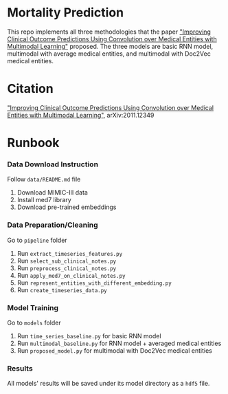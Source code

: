 # Mortality Prediction
This repo implements all three methodologies that the paper ["Improving Clinical Outcome Predictions Using Convolution over Medical Entities with Multimodal Learning"](https://arxiv.org/abs/2011.12349) proposed. The three models are basic RNN model, multimodal with average medical entities, and multimodal with Doc2Vec medical entities.

# Citation
["Improving Clinical Outcome Predictions Using Convolution over Medical Entities with Multimodal Learning"](https://arxiv.org/abs/2011.12349), 	arXiv:2011.12349

# Runbook
### Data Download Instruction
Follow `data/README.md` file
1. Download MIMIC-III data
2. Install med7 library
3. Download pre-trained embeddings
### Data Preparation/Cleaning
Go to `pipeline` folder
1. Run `extract_timeseries_features.py`
2. Run `select_sub_clinical_notes.py`
3. Run `preprocess_clinical_notes.py`
4. Run `apply_med7_on_clinical_notes.py`
5. Run `represent_entities_with_different_embedding.py`
6. Run `create_timeseries_data.py`
### Model Training
Go to `models` folder
1. Run `time_series_baseline.py` for basic RNN model
2. Run `multimodal_baseline.py` for RNN model + averaged medical entities
3. Run `proposed_model.py` for multimodal with Doc2Vec medical entities
### Results
All models' results will be saved under its model directory as a `hdf5` file.
